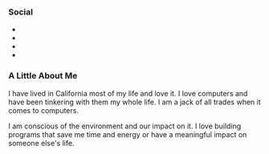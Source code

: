 ### Social

<div class="social-icons">
<ul>
<li><a href="https://github.com/coryrwest"><i class="icon-github"></i></a><li>
<li><a href="https://www.linkedin.com/in/corywest"><i class="icon-linkedin"></i></a><li>
</ul>
</div>

### A Little About Me

I have lived in California most of my life and love it. I love computers and have been tinkering with them my whole life. I am a jack of all trades when it comes to computers.

I am conscious of the environment and our impact on it. I love building programs that save me time and energy or have a meaningful impact on someone else's life.
